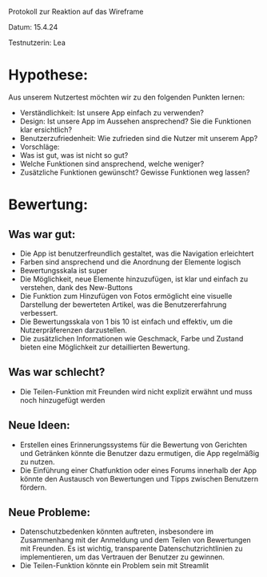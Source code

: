 
Protokoll zur Reaktion auf das Wireframe
 
Datum: 15.4.24
 
Testnutzerin: Lea
 
# Hypothese:

Aus unserem Nutzertest möchten wir zu den folgenden Punkten lernen: 
- Verständlichkeit: Ist unsere App einfach zu verwenden?
- Design: Ist unsere App im Aussehen ansprechend? Sie die Funktionen klar ersichtlich?
- Benutzerzufriedenheit: Wie zufrieden sind die Nutzer mit unserem App?
- Vorschläge:
- Was ist gut, was ist nicht so gut?
- Welche Funktionen sind ansprechend, welche weniger?
- Zusätzliche Funktionen gewünscht? Gewisse Funktionen weg lassen?

# Bewertung: 

## Was war gut:
- Die App ist  benutzerfreundlich gestaltet, was die Navigation erleichtert
- Farben sind ansprechend und die Anordnung der Elemente logisch 
- Bewertungsskala ist super
- Die Möglichkeit, neue Elemente hinzuzufügen, ist klar und einfach zu verstehen, dank des New-Buttons
- Die Funktion zum Hinzufügen von Fotos ermöglicht eine visuelle Darstellung der bewerteten Artikel, was die Benutzererfahrung verbessert.
- Die Bewertungsskala von 1 bis 10 ist einfach und effektiv, um die Nutzerpräferenzen darzustellen.
- Die zusätzlichen Informationen wie Geschmack, Farbe und Zustand bieten eine Möglichkeit zur detaillierten Bewertung.

## Was war schlecht?
- Die Teilen-Funktion mit Freunden wird nicht explizit erwähnt und muss noch hinzugefügt werden

 
## Neue Ideen:
- Erstellen eines Erinnerungssystems für die Bewertung von Gerichten und Getränken könnte die Benutzer dazu ermutigen, die App regelmäßig zu nutzen.
- Die Einführung einer Chatfunktion oder eines Forums innerhalb der App könnte den Austausch von Bewertungen und Tipps zwischen Benutzern fördern.
 
## Neue Probleme:
- Datenschutzbedenken könnten auftreten, insbesondere im Zusammenhang mit der Anmeldung und dem Teilen von Bewertungen mit Freunden. Es ist wichtig, transparente Datenschutzrichtlinien zu implementieren, um das Vertrauen der Benutzer zu gewinnen.
- Die Teilen-Funktion könnte ein Problem sein mit Streamlit






